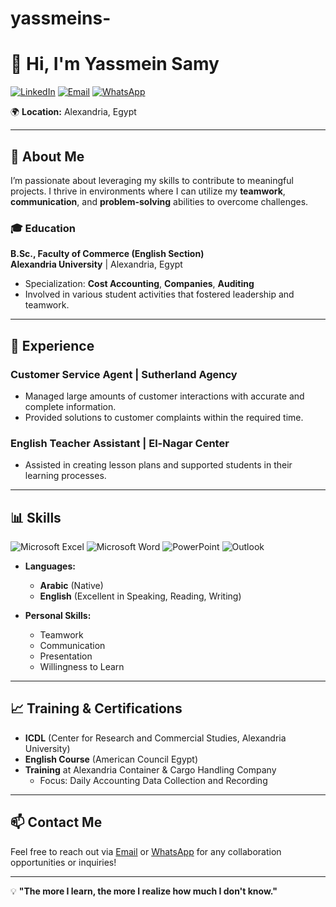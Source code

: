 # yassmeins-
# 👋 Hi, I'm Yassmein Samy

[![LinkedIn](https://img.shields.io/badge/-LinkedIn-blue?style=flat-square&logo=Linkedin&logoColor=white&link=https://www.linkedin.com)](https://www.linkedin.com/in/yassmeinsamy/)
[![Email](https://img.shields.io/badge/Email-D14836?style=flat-square&logo=gmail&logoColor=white&link=mailto:yassmeinsami277@gmail.com)](mailto:yassmeinsami277@gmail.com)
[![WhatsApp](https://img.shields.io/badge/WhatsApp-25D366?style=flat-square&logo=whatsapp&logoColor=white)](+201121748752)

🌍 **Location:** Alexandria, Egypt

---

## 🚀 About Me
I’m passionate about leveraging my skills to contribute to meaningful projects. I thrive in environments where I can utilize my **teamwork**, **communication**, and **problem-solving** abilities to overcome challenges.

### 🎓 **Education**
**B.Sc., Faculty of Commerce (English Section)**  
**Alexandria University** | Alexandria, Egypt  
- Specialization: **Cost Accounting**, **Companies**, **Auditing**
- Involved in various student activities that fostered leadership and teamwork.

---

## 💼 **Experience**
### Customer Service Agent | Sutherland Agency
- Managed large amounts of customer interactions with accurate and complete information.
- Provided solutions to customer complaints within the required time.

### English Teacher Assistant | El-Nagar Center
- Assisted in creating lesson plans and supported students in their learning processes.

---

## 📊 **Skills**
![Microsoft Excel](https://img.shields.io/badge/-Excel-217346?style=flat-square&logo=microsoft-excel&logoColor=white)
![Microsoft Word](https://img.shields.io/badge/-Word-164ead?style=flat-square&logo=microsoft-word&logoColor=white)
![PowerPoint](https://img.shields.io/badge/-PowerPoint-B7472A?style=flat-square&logo=microsoft-powerpoint&logoColor=white)
![Outlook](https://img.shields.io/badge/-Outlook-0078D4?style=flat-square&logo=microsoft-outlook&logoColor=white)

- **Languages:**  
  - **Arabic** (Native)  
  - **English** (Excellent in Speaking, Reading, Writing)
  
- **Personal Skills:**  
  - Teamwork
  - Communication
  - Presentation
  - Willingness to Learn

---

## 📈 **Training & Certifications**
- **ICDL** (Center for Research and Commercial Studies, Alexandria University)
- **English Course** (American Council Egypt)
- **Training** at Alexandria Container & Cargo Handling Company  
  - Focus: Daily Accounting Data Collection and Recording

---

## 📫 **Contact Me**
Feel free to reach out via [Email](mailto:yassmeinsami277@gmail.com) or [WhatsApp](https://wa.me/201121748752) for any collaboration opportunities or inquiries!

---

💡 **"The more I learn, the more I realize how much I don't know."**



